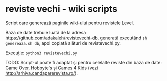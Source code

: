 # reviste vechi - wiki scripts

Script care generează paginile wiki-ului pentru revistele Level.

Baza de date trebuie luată de la adresa https://github.com/adakaleh/revistevechi-db, generată executând `sh genereaza.sh db`, apoi copiată alături de revistevechi.py.

Execuție: `python3 revistevechi.py`

TODO: Script-ul poate fi adaptat și pentru celelalte reviste din baza de date: Game Over, Hobbyte's și Games 4 Kids (vezi http://arhiva.candaparerevista.ro/).
